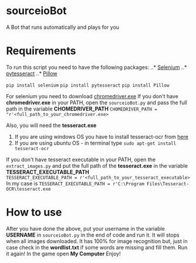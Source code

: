 # sourceioBot
A Βot that runs automatically and plays for you

# Requirements
To run this script you need to have the following packages:
..* [Selenium](https://selenium-python.readthedocs.io/)
..* [pytesseract](https://pypi.org/project/pytesseract/)
..* [Pillow](https://pillow.readthedocs.io/en/stable/installation.html)

```pip install selenium```
```pip install pytesseract```
```pip install Pillow```

For selenium you need to download [chromedriver.exe](https://chromedriver.chromium.org/)
If you don't have **chromedriver.exe** in your PATH, open the ```sourceioBot.py``` and pass the full path in the variable **CHOMEDRIVER_PATH** 
```CHOMEDRIVER_PATH = "r'<full_path_to_your_chromedriver.exe>```

Also, you will need the **tesseract.exe**
1. If you are using windows OS you have to install tesseract-ocr from [here](https://github.com/UB-Mannheim/tesseract/wiki)
2. If you are using ubuntu OS - in terminal type ```sudo apt-get install tesseract-ocr```

If you don't have tesseract executable in your PATH, open the ```extract_images.py``` and put the full path of the **tesseract.exe** in the variable **TESSERACT_EXECUTABLE_PATH**  
```TESSERACT_EXECUTABLE_PATH = r'<full_path_to_your_tesseract_executable>``` 
In my case is 
```TESSERACT_EXECUTABLE_PATH = r'C:\Program Files\Tesseract-OCR\tesseract.exe```


# How to use
After you have done the above, put your username in the variable **USERNAME** in ```sourceioBot.py``` in the end of code and run it.
It will stops when all images downloaded.
It has 100% for image recognition but, just in case check in the **wordlist.txt** if some words are missing and fill them.
Run it again! 
In the game open **My Computer**
Enjoy!


